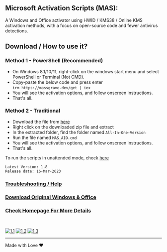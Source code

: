 ## Microsoft Activation Scripts (MAS):

A Windows and Office activator using HWID / KMS38 / Online KMS activation methods, with a focus on open-source code and fewer antivirus detections.

## Download / How to use it?

### Method 1 - PowerShell (Recommended)

-   On Windows 8.1/10/11, right-click on the windows start menu and select PowerShell or Terminal (Not CMD).
-   Copy-paste the below code and press enter\
    `irm https://massgrave.dev/get | iex`
-   You will see the activation options, and follow onscreen instructions.
-   That's all.

### Method 2 - Traditional

-   Download the file from [here](https://github.com/massgravel/Microsoft-Activation-Scripts/archive/refs/heads/master.zip)
-   Right click on the downloaded zip file and extract
-   In the extracted folder, find the folder named `All-In-One-Version`
-   Run the file named `MAS_AIO.cmd`
-   You will see the activation options, and follow onscreen instructions.
-   That's all.

To run the scripts in unattended mode, check [here](https://massgrave.dev/command_line_switches.html)

```
Latest Version: 1.8
Release date: 16-Mar-2023
```

### [Troubleshooting / Help](https://massgrave.dev/troubleshoot.html)
### [Download Original Windows & Office](https://massgrave.dev/genuine-installation-media.html)
### [Check Homepage For More Details](https://massgrave.dev)
</br>

[![1.1]][1]
[![1.2]][2]
[![1.3]][3]

[1.1]: https://lookimg.com/images/2023/03/21/QTvjcD.png (Chat with us without signup)
[1.2]: https://lookimg.com/images/2023/03/21/QTvLyd.png (Chat with us)
[1.3]: https://lookimg.com/images/2023/03/21/QTvXBJ.png (Follow on twitter)

[1]: https://discord.gg/gjJEfq7ux8
[2]: https://t.me/Microsoft_Activation_Scripts
[3]: https://twitter.com/MasigwaFelix

---

Made with Love ❤️


